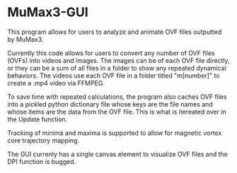 # MuMax3-GUI
This program allows for users to analyze and animate OVF files outputted by MuMax3.

Currently this code allows for users to convert any number of OVF files (OVFs) into videos and images. The images can be of each OVF file directly, 
or they can be a sum of all files in a folder to show any repeated dynamical behaviors. The videos use each OVF file in a folder titled "m[number]"
to create a .mp4 video via FFMPEG.

To save time with repeated calculations, the program also caches OVF files into a pickled python dictionary file
whose keys are the file names and whose items are the data from the OVF file. This is what is itereated over in the Update function.

Tracking of minima and maxima is supported to allow for magnetic vortex core trajectory mapping.

The GUI currenly has a single canvas element to visualize OVF files and the DPI function is bugged.
